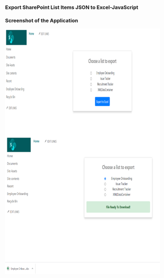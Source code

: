 ### Export SharePoint List Items JSON to Excel-JavaScript

### Screenshot of the Application

<img  align="center" src="https://raw.githubusercontent.com/Ramakrishnan-1/Export-SharePoint-List-Items-JSON-to-Excel-JavaScript/main/Screenshot%201.png" alt="banner" width="900" height="350"/>

<img  align="center" src="https://raw.githubusercontent.com/Ramakrishnan-1/Export-SharePoint-List-Items-JSON-to-Excel-JavaScript/main/Screenshot%202.png" alt="banner" width="850" height="450"/>

